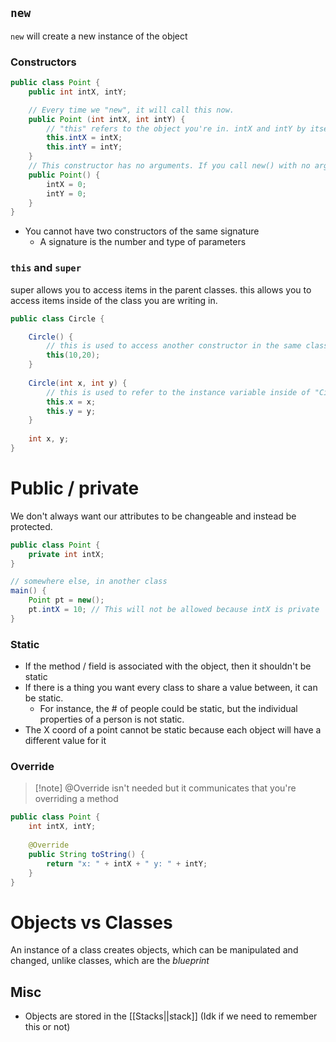 ## `new`
`new` will create a new instance of the object

### Constructors
```java
public class Point {
	public int intX, intY;

	// Every time we "new", it will call this now.
	public Point (int intX, int intY) {
		// "this" refers to the object you're in. intX and intY by itself are the parameters
		this.intX = intX;
		this.intY = intY;
	}
	// This constructor has no arguments. If you call new() with no arguments, it will call this constructor instead
	public Point() {
		intX = 0;
		intY = 0;
	}
}
```
* You cannot have two constructors of the same signature
	* A signature is the number and type of parameters

### `this` and `super`
super allows you to access items in the parent classes. this allows you to access items inside of the class you are writing in.
```java
public class Circle {

	Circle() {
		// this is used to access another constructor in the same class 
		this(10,20);
	}
	
	Circle(int x, int y) {
		// this is used to refer to the instance variable inside of "Circle"
		this.x = x;
		this.y = y;
	}
	
	int x, y;
}
```

# Public / private
We don't always want our attributes to be changeable and instead be protected.
```java
public class Point {
	private int intX;
}

// somewhere else, in another class
main() {
	Point pt = new();
	pt.intX = 10; // This will not be allowed because intX is private
}
```

### Static
- If the method / field is associated with the object, then it shouldn't be static
- If there is a thing you want every class to share a value between, it can be static.
	- For instance, the # of people could be static, but the individual properties of a person is not static. 
- The X coord of a point cannot be static because each object will have a different value for it
### Override
>[!note] @Override isn't needed but it communicates that you're overriding a method
```java
public class Point {
	int intX, intY;
	
	@Override
	public String toString() {
		return "x: " + intX + " y: " + intY;
	}
}
```

# Objects vs Classes
An instance of a class creates objects, which can be manipulated and changed, unlike classes, which are the *blueprint*

## Misc
- Objects are stored in the [[Stacks||stack]] (Idk if we need to remember this or not)
	